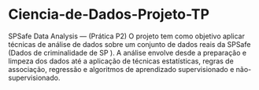 # Ciencia-de-Dados-Projeto-TP
SPSafe Data Analysis — (Prática P2)
O projeto tem como objetivo aplicar técnicas de análise de dados sobre um conjunto de dados reais da SPSafe (Dados de criminalidade
de SP ). A análise envolve desde a preparação e limpeza dos dados até a aplicação de técnicas estatísticas, regras de associação, regressão e algoritmos de aprendizado supervisionado e não-supervisionado.
